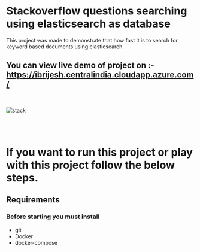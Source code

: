 # Stackoverflow questions searching using elasticsearch as database

This project was made to demonstrate that how fast it is to search for keyword based documents using elasticsearch.

## You can view live demo of project  on :- https://ibrijesh.centralindia.cloudapp.azure.com/

<br>


![stack](https://user-images.githubusercontent.com/41025295/126439945-7e4a5c3b-776e-4c1b-adec-81237f9b630b.gif)

<br>
<br>


# If you want to run this project or play with this project follow the below steps.

## Requirements

### Before starting you must install 

- git
- Docker
- docker-compose



